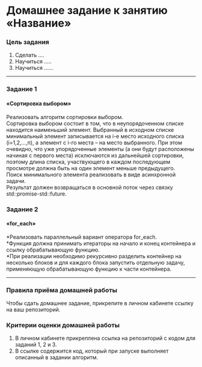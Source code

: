 # Домашнее задание к занятию «Название»

### Цель задания

1. Сделать ....
2. Научиться .....
3. Научиться ......

------

### Задание 1

#### «Сортировка выбором»

Реализовать алгоритм сортировки выбором.<br/>
Сортировка выбором состоит в том, что в неупорядоченном списке находится наименьший элемент. Выбранный в исходном списке минимальный элемент записывается на i-е место исходного списка (i=1,2,…,п), а элемент с i-го места – на место выбранного. При этом очевидно, что уже упорядоченные элементы (а они будут расположены начиная с первого места) исключаются из дальнейшей сортировки, поэтому длина списка, участвующего в каждом последующем просмотре должна быть на один элемент меньше предыдущего.<br/>
Поиск минимального элемента реализовать в виде асинхронной задачи.<br/>
Результат должен возвращаться в основной поток через связку std::promise-std::future.

### Задание 2

#### «for_each»

*Реализовать параллельный вариант оператора for_each.<br/>
*Функция должна принимать итераторы на начало и конец контейнера и ссылку обрабатывающую функцию.<br/>
*При реализации необходимо рекурсивно разделить контейнер на несколько блоков и для каждого блока запустить отдельную задачу, применяющую обрабатывающую функцию к части контейнера.

------

### Правила приёма домашней работы

Чтобы сдать домашнее задание, прикрепите в личном кабинете ссылку на ваш репозиторий.

### Критерии оценки домашней работы

1. В личном кабинете прикреплена ссылка на репозиторий с кодом для заданий 1, 2 и 3.
2. В ссылке содержится код, который при запуске выполняет описанный в задании алгоритм.



